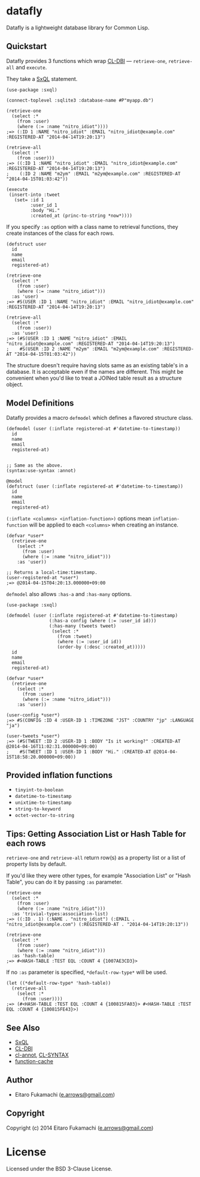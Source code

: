 # datafly

Datafly is a lightweight database library for Common Lisp.

## Quickstart

Datafly provides 3 functions which wrap [CL-DBI](https://github.com/fukamachi/cl-dbi) &mdash; `retrieve-one`, `retrieve-all` and `execute`.

They take a [SxQL](https://github.com/fukamachi/sxql) statement.

```common-lisp
(use-package :sxql)

(connect-toplevel :sqlite3 :database-name #P"myapp.db")

(retrieve-one
  (select :*
    (from :user)
    (where (:= :name "nitro_idiot"))))
;=> (:ID 1 :NAME "nitro_idiot" :EMAIL "nitro_idiot@example.com" :REGISTERED-AT "2014-04-14T19:20:13")

(retrieve-all
  (select :*
    (from :user)))
;=> ((:ID 1 :NAME "nitro_idiot" :EMAIL "nitro_idiot@example.com" :REGISTERED-AT "2014-04-14T19:20:13")
;    (:ID 2 :NAME "m2ym" :EMAIL "m2ym@example.com" :REGISTERED-AT "2014-04-15T01:03:42"))

(execute
 (insert-into :tweet
   (set= :id 1
         :user_id 1
         :body "Hi."
         :created_at (princ-to-string *now*))))
```

If you specify `:as` option with a class name to retrieval functions, they create instances of the class for each rows.

```common-lisp
(defstruct user
  id
  name
  email
  registered-at)

(retrieve-one
  (select :*
    (from :user)
    (where (:= :name "nitro_idiot")))
  :as 'user)
;=> #S(USER :ID 1 :NAME "nitro_idiot" :EMAIL "nitro_idiot@example.com" :REGISTERED-AT "2014-04-14T19:20:13")

(retrieve-all
  (select :*
    (from :user))
  :as 'user)
;=> (#S(USER :ID 1 :NAME "nitro_idiot" :EMAIL "nitro_idiot@example.com" :REGISTERED-AT "2014-04-14T19:20:13")
;    #S(USER :ID 2 :NAME "m2ym" :EMAIL "m2ym@example.com" :REGISTERED-AT "2014-04-15T01:03:42"))
```

The structure doesn't require having slots same as an existing table's in a database. It is acceptable even if the names are different. This might be convenient when you'd like to treat a JOINed table result as a structure object.

## Model Definitions

Datafly provides a macro `defmodel` which defines a flavored structure class.

```common-lisp
(defmodel (user (:inflate registered-at #'datetime-to-timestamp))
  id
  name
  email
  registered-at)


;; Same as the above.
(syntax:use-syntax :annot)

@model
(defstruct (user (:inflate registered-at #'datetime-to-timestamp))
  id
  name
  email
  registered-at)
```

`(:inflate <columns> <inflation-function>)` options mean `inflation-function` will be applied to each `<columns>` when creating an instance.

```common-lisp
(defvar *user*
  (retrieve-one
    (select :*
      (from :user)
      (where (:= :name "nitro_idiot")))
    :as 'user))

;; Returns a local-time:timestamp.
(user-registered-at *user*)
;=> @2014-04-15T04:20:13.000000+09:00
```

`defmodel` also allows `:has-a` and `:has-many` options.

```common-lisp
(use-package :sxql)

(defmodel (user (:inflate registered-at #'datetime-to-timestamp)
                (:has-a config (where (:= :user_id id)))
                (:has-many (tweets tweet)
                 (select :*
                   (from :tweet)
                   (where (:= :user_id id))
                   (order-by (:desc :created_at)))))
  id
  name
  email
  registered-at)

(defvar *user*
  (retrieve-one
    (select :*
      (from :user)
      (where (:= :name "nitro_idiot")))
    :as 'user))

(user-config *user*)
;=> #S(CONFIG :ID 4 :USER-ID 1 :TIMEZONE "JST" :COUNTRY "jp" :LANGUAGE "ja")

(user-tweets *user*)
;=> (#S(TWEET :ID 2 :USER-ID 1 :BODY "Is it working?" :CREATED-AT @2014-04-16T11:02:31.000000+09:00)
;    #S(TWEET :ID 1 :USER-ID 1 :BODY "Hi." :CREATED-AT @2014-04-15T18:58:20.000000+09:00))
```

## Provided inflation functions

* `tinyint-to-boolean`
* `datetime-to-timestamp`
* `unixtime-to-timestamp`
* `string-to-keyword`
* `octet-vector-to-string`

## Tips: Getting Association List or Hash Table for each rows

`retrieve-one` and `retrieve-all` return row(s) as a property list or a list of property lists by default.

If you'd like they were other types, for example "Association List" or "Hash Table", you can do it by passing `:as` parameter.

```common-lisp
(retrieve-one
  (select :*
    (from :user)
    (where (:= :name "nitro_idiot")))
  :as 'trivial-types:association-list)
;=> ((:ID . 1) (:NAME . "nitro_idiot") (:EMAIL . "nitro_idiot@example.com") (:REGISTERED-AT . "2014-04-14T19:20:13"))

(retrieve-one
  (select :*
    (from :user)
    (where (:= :name "nitro_idiot")))
  :as 'hash-table)
;=> #<HASH-TABLE :TEST EQL :COUNT 4 {1007AE3CD3}>
```

If no `:as` parameter is specified, `*default-row-type*` will be used.

```common-lisp
(let ((*default-row-type* 'hash-table))
  (retrieve-all
    (select :*
      (from :user))))
;=> (#<HASH-TABLE :TEST EQL :COUNT 4 {100815FA03}> #<HASH-TABLE :TEST EQL :COUNT 4 {100815FE43}>)
```

## See Also

* [SxQL](https://github.com/fukamachi/sxql)
* [CL-DBI](https://github.com/fukamachi/cl-dbi)
* [cl-annot](https://github.com/arielnetworks/cl-annot), [CL-SYNTAX](https://github.com/m2ym/cl-syntax)
* [function-cache](https://github.com/AccelerationNet/function-cache)

## Author

* Eitaro Fukamachi (e.arrows@gmail.com)

## Copyright

Copyright (c) 2014 Eitaro Fukamachi (e.arrows@gmail.com)

# License

Licensed under the BSD 3-Clause License.
